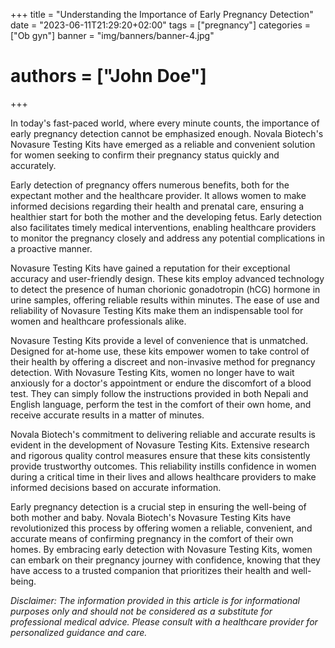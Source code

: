+++
title = "Understanding the Importance of Early Pregnancy Detection"
date = "2023-06-11T21:29:20+02:00"
tags = ["pregnancy"]
categories = ["Ob gyn"]
banner = "img/banners/banner-4.jpg"
# authors = ["John Doe"]
+++

In today's fast-paced world, where every minute counts, the importance of early pregnancy detection cannot be emphasized enough. Novala Biotech's Novasure Testing Kits have emerged as a reliable and convenient solution for women seeking to confirm their pregnancy status quickly and accurately. 

Early detection of pregnancy offers numerous benefits, both for the expectant mother and the healthcare provider. It allows women to make informed decisions regarding their health and prenatal care, ensuring a healthier start for both the mother and the developing fetus. Early detection also facilitates timely medical interventions, enabling healthcare providers to monitor the pregnancy closely and address any potential complications in a proactive manner.

Novasure Testing Kits have gained a reputation for their exceptional accuracy and user-friendly design. These kits employ advanced technology to detect the presence of human chorionic gonadotropin (hCG) hormone in urine samples, offering reliable results within minutes. The ease of use and reliability of Novasure Testing Kits make them an indispensable tool for women and healthcare professionals alike.

Novasure Testing Kits provide a level of convenience that is unmatched. Designed for at-home use, these kits empower women to take control of their health by offering a discreet and non-invasive method for pregnancy detection. With Novasure Testing Kits, women no longer have to wait anxiously for a doctor's appointment or endure the discomfort of a blood test. They can simply follow the instructions provided in both Nepali and English language, perform the test in the comfort of their own home, and receive accurate results in a matter of minutes.

Novala Biotech's commitment to delivering reliable and accurate results is evident in the development of Novasure Testing Kits. Extensive research and rigorous quality control measures ensure that these kits consistently provide trustworthy outcomes. This reliability instills confidence in women during a critical time in their lives and allows healthcare providers to make informed decisions based on accurate information.

Early pregnancy detection is a crucial step in ensuring the well-being of both mother and baby. Novala Biotech's Novasure Testing Kits have revolutionized this process by offering women a reliable, convenient, and accurate means of confirming pregnancy in the comfort of their own homes. By embracing early detection with Novasure Testing Kits, women can embark on their pregnancy journey with confidence, knowing that they have access to a trusted companion that prioritizes their health and well-being.

_Disclaimer: The information provided in this article is for informational purposes only and should not be considered as a substitute for professional medical advice. Please consult with a healthcare provider for personalized guidance and care._

